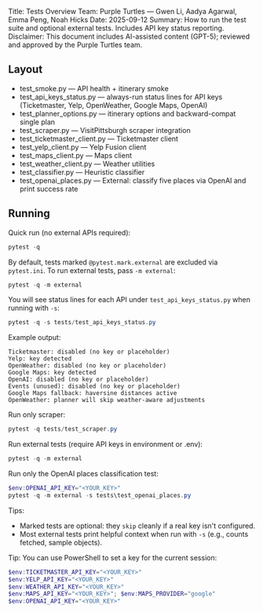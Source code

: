 Title: Tests Overview
Team: Purple Turtles — Gwen Li, Aadya Agarwal, Emma Peng, Noah Hicks
Date: 2025-09-12
Summary: How to run the test suite and optional external tests. Includes API key status reporting.
Disclaimer: This document includes AI-assisted content (GPT-5); reviewed and approved by the Purple Turtles team.

## Layout

- test_smoke.py — API health + itinerary smoke
- test_api_keys_status.py — always-run status lines for API keys (Ticketmaster, Yelp, OpenWeather, Google Maps, OpenAI)
- test_planner_options.py — itinerary options and backward-compat single plan
- test_scraper.py — VisitPittsburgh scraper integration
- test_ticketmaster_client.py — Ticketmaster client
- test_yelp_client.py — Yelp Fusion client
- test_maps_client.py — Maps client
- test_weather_client.py — Weather utilities
- test_classifier.py — Heuristic classifier
- test_openai_places.py — External: classify five places via OpenAI and print success rate

## Running

Quick run (no external APIs required):
```powershell
pytest -q
```

By default, tests marked `@pytest.mark.external` are excluded via `pytest.ini`.
To run external tests, pass `-m external`:
```powershell
pytest -q -m external
```

You will see status lines for each API under `test_api_keys_status.py` when running with `-s`:
```powershell
pytest -q -s tests/test_api_keys_status.py
```
Example output:
```
Ticketmaster: disabled (no key or placeholder)
Yelp: key detected
OpenWeather: disabled (no key or placeholder)
Google Maps: key detected
OpenAI: disabled (no key or placeholder)
Events (unused): disabled (no key or placeholder)
Google Maps fallback: haversine distances active
OpenWeather: planner will skip weather-aware adjustments
```

Run only scraper:
```powershell
pytest -q tests/test_scraper.py
```

Run external tests (require API keys in environment or .env):
```powershell
pytest -q -m external
```

Run only the OpenAI places classification test:
```powershell
$env:OPENAI_API_KEY="<YOUR_KEY>"
pytest -q -m external -s tests\test_openai_places.py
```

Tips:
- Marked tests are optional: they `skip` cleanly if a real key isn't configured.
- Most external tests print helpful context when run with `-s` (e.g., counts fetched, sample objects).

Tip: You can use PowerShell to set a key for the current session:
```powershell
$env:TICKETMASTER_API_KEY="<YOUR_KEY>"
$env:YELP_API_KEY="<YOUR_KEY>"
$env:WEATHER_API_KEY="<YOUR_KEY>"
$env:MAPS_API_KEY="<YOUR_KEY>"; $env:MAPS_PROVIDER="google"
$env:OPENAI_API_KEY="<YOUR_KEY>"
```


